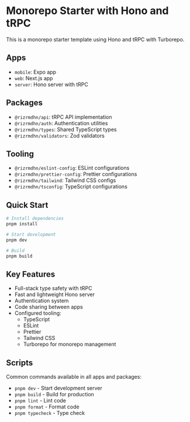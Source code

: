 # Monorepo Starter with Hono and tRPC

This is a monorepo starter template using Hono and tRPC with Turborepo.

## Apps

- `mobile`: Expo app
- `web`: Next.js app
- `server`: Hono server with tRPC

## Packages

- `@rizrmdhn/api`: tRPC API implementation
- `@rizrmdhn/auth`: Authentication utilities
- `@rizrmdhn/types`: Shared TypeScript types
- `@rizrmdhn/validators`: Zod validators

## Tooling

- `@rizrmdhn/eslint-config`: ESLint configurations
- `@rizrmdhn/prettier-config`: Prettier configurations
- `@rizrmdhn/tailwind`: Tailwind CSS configs
- `@rizrmdhn/tsconfig`: TypeScript configurations

## Quick Start

```bash
# Install dependencies
pnpm install

# Start development
pnpm dev

# Build
pnpm build
```

## Key Features

- Full-stack type safety with tRPC
- Fast and lightweight Hono server
- Authentication system
- Code sharing between apps
- Configured tooling:
  - TypeScript
  - ESLint
  - Prettier
  - Tailwind CSS
  - Turborepo for monorepo management

## Scripts

Common commands available in all apps and packages:

- `pnpm dev` - Start development server
- `pnpm build` - Build for production
- `pnpm lint` - Lint code
- `pnpm format` - Format code
- `pnpm typecheck` - Type check
